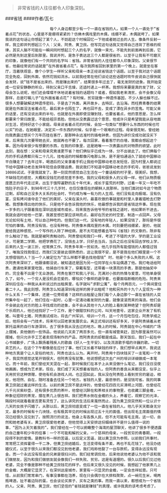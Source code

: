 > 非常省钱的人往往都令人印象深刻。

###省钱
####作者/瓦七

						每个人身边都至少有一个一直在省钱的人。如果一个人一直处于“省着点花”的状态，心里是不是绷得紧紧的？仿佛木偶戏里的木偶，线绷不紧，木偶就垮了。如果我说的这句话让你想起了某个人，不妨趁这个时候回忆一下他或者她过去的人生。像条件反射一样，我立即并列想起三个人：父亲、阿贵、黄卫庶。但写完这句话我又觉得自己违背了思维的规律，其实人脑不可能在一瞬间同时想起三个人的名字，就像一束光，不能先到前面再到后面，它必然是先到这里后到那里。我说并列，是急于表达这三个人都是很省的，以至于让我有不可磨灭的印象，就像他们有一个共同的名字叫：省钱。非常省钱的人往往都令人印象深刻。父亲很节省，他最经常说的话就是“在外面省着点花”。每次我跨省回到家里的第一个晚上，就是坐在客厅，泡着铁观音，像个小学生一样听父亲和母亲一本正经说省钱这个话题。以至于我对这个话题完全免疫，回到外面，依然花钱如流水。以前我经常在他们谈论这些话题时吹牛皮说自己很快就会发财，说“钱不是省出来的，而是赚出来的”，结果很多年过去了，毫无发财的迹象。我开始变成一位安安静静的听众，待到父亲口干舌燥，还适时递上一杯茶。我想将来要是真的发了财，父母会怎么说呢，他们还会喋喋不休地说着省钱的话题吗？或者，假如我老来清贫，会不会像父母那样，总是叮嘱儿子“在外面省着点花”？有时候，贫穷就像一种遗传基因，不少人躲也躲不过。很多人想要破解这种遗传密码，于是去了外面，离开故乡，去特区，去沿海。而枉费青春的结果就是在外面没法省着点花，最后家乡也陌生了，再也回不去，变成了漂在异乡的苦鬼。可能父亲的话里，还有没说出来的半句，也就是在外面即使没赚到钱，也要省着点，他的意思是，怎么样都要来个荣归故里，不能给祖宗丢脸。但他从没表露过这个意思，他或许只是希望我能从容地面对生活，把持好这个小家庭。母亲说省着点花的时候，会加一句类似“想要什么东西的时候也可以买”的话，在她眼里，决定买一件东西的时候，似乎是一个艰难的过程。母亲很克制，曾经她向我表露过想买个万年历挂在客厅，是那种永远准时的插电钟表，但因为讲价没成功就没买下来，后来我几次要带她去买，她就再也不要了。每次回家，看着客厅的白墙，我都会想起这个事。因为母亲很少有想要的东西，在我的印象里，这是她唯一一次表露出的对物质的欲望。此时此刻，我在想：父亲和母亲究竟谁更节省？他们俩似乎已成为一体，分不出彼此了。他们俩每个月的手机话费都只有二十几元，挂电话的时候都像闪电那么快，是不是怕通话久了就给中国移动平白赚走了？去年过年，喝酒后的父亲拿着手机让我给中国移动老总发短信，因为村里人都说过节给中国移动老总发拜年短信会获赠话费，我说我们不知道中国移动老总的手机号，爸爸说发到10086试试，于是我就发了。那一刻突然感觉自己生活在一个童话般的村子里，很美好。我想，不缺钱花的感觉，大概和没钱花的感觉差不多吧。我的父母和很多人的父母一样，他们从物质极度匮乏的年代走过来，出生于饿殍遍野的五十年代末，成长于蛮荒的村野，过着一年又一年吃不饱肚子的日子，到90年代三十几岁时，也仅仅像现在的朝鲜人民那样。当他们面对如今这个物质过剩，却和自己没多大关系的社会时，节约成为唯一有力的人生观。他们没有走向极端，没有仇富，没有拷问谁夺走了他们的美好。父亲在溪头村，最喜欢做的事就是和村里人拿着猎枪去打野猪。我想象得出他的快乐，只是他不会告诉我他的快乐，他最想告诉我的是省钱这件事。现在我一岁多的儿子跟着我在深圳这座城市成长，将来我告诉他爷爷的省钱之道时，他如果听不进去，我就会适时给他一巴掌，我甚至想巴掌应该响亮点，最好在历史的时空里，制造一点回声。父母无论如何有土地，可以自己种吃的。但我们这一代，没有地的年轻人，如果没钱了，那将是件很可怕的事情。阿贵没有钱，也没有种地。阿贵像木偶戏里的木偶，时刻要把线绷紧，是的，他就是给我这种感觉。一个写作的人除了神经病，是不太可能想着去写叫《省钱》的文章的，除非有什么触动了他。我就是被阿贵触动的。阿贵曾经和我们一样，考进了不错的大学，学的是工业设计，可是第二学期，他把学费花了，没钱去上学，只好去当兵，当兵之后也没有回去学校上学，后来的人生一波三折，经常换工作。阿贵多年来一贫如洗，他几乎找所有能借钱的人都借过钱了，唯独没找我借过，而我们又是彼此很熟悉的，这让我很不安，是不是我在他们眼里是一个不太想借钱的人？当一个人被定位为”怎么样都不要去找他借钱” 时，他是个多么失败的人啊。这次阿贵来深圳了，他跟谁都没说，被知道还是因为另一位同学在火车站偶遇了他。我打电话给阿贵，邀请他来家里吃饭，他骑自行车来了，穿戴有型，还带着一块漂亮的手表，那是他抽奖中的，完全看不出是个无业游民。阿贵在客厅和我儿子玩，充满对小孩的热情与爱意，可他单身很久了，如今，一个穷人是没机会恋爱的，哪怕买个像样的避孕套，也要面临断粮的危险。阿贵来深圳后住在一种我从未听说过的出租房里，名字就叫“求职公寓”，每个月两百元，一个房间里住着二十人。我此刻想，阿贵怎么知道深圳有这样的房子出租呢？他和另外的十九个人呈现为一种什么关系？一个集体，还是一位旁观者？这样的出租屋让我们每个人身边那个一直在省钱的人突然集中在一起了，他们住在一起时，心里一定涌动着发财的力量，就像滚滚而来的海浪。他们会不会彼此在对方的脸上寻找成功的迹象，会不会从其他十九人的脸上看到某种绝望？但阿贵却是个乐观的人，他已经找好了一个工作，是个做醋饮料的公司，叫天地壹号，这家企业开发了有机猪，叫壹号土猪，阿贵面试成功，将去广州军训、培训一个月，这一个月包吃包住，阿贵学成之后，他将会有一门技术，将来可以回老家发展农业。离正式培训还有好多天，于是阿贵骑着从老家托运来的自行车游深圳，去了很多我从没去过的地方。晚上的时候，阿贵就在中心书城的广场上摆摊，卖他做的一些饰品，他说前几天卖了两百多元，但一直有城管来赶，因为那里虽然可以摆摊，但只允许手工艺者卖现场制作的产品，而阿贵卖的却都是成品。那天饭后，我们一起在中心书城散步，广场上飘扬着残疾人的歌曲《好人一生平安》，以及流浪歌手唱的许巍的歌。一切卖艺的人，在这个下午都像是在应付了事，他们又长着不缺钱的样子，我们想早点离开，我说这种地方真是个让人变俗的地方，阿贵也这么认为。离开时，阿贵用十四块钱买了一支笔和一个本子，我突然感觉这笔开销很大，但阿贵没有犹豫，他说想把这次去广州的培训详细做成一本笔记。而十年前，我们曾经天天混在一起，那时候我们在本子上从来没做什么笔记，我们没日没夜地画画，想成为艺术家。现在，我们成了天天想着省钱的人。但阿贵的善良从来都没变，似乎上天用贫穷这种馈赠，使他有机会游戏人间。也正因如此，我从没在阿贵脸上看到贫穷的窘迫，相反，他坦然、自在，随时准备去往另一个地方。省钱的人里，最悲惨的，是没钱可省。我的同事黄卫庶就过着这样的生活。以前的黄卫庶不是这样的，他曾经花四百元买清明上河图，也曾经花几千元买紫砂壶，还有很多优质的茶叶，他曾经沉醉在和茶相关的事物里，也收藏三脚金蟾，一种象征招财的茶宠，摆在茶几上很吉祥。我们把茶水倒在金蟾的头上，养着它，观察它的光泽，隔段时间就看看是否更有灵性了。这么讲究的生活后来戛然而止，因为黄卫庶突然和一位认识十几天的女孩子闪婚了。从那以后，黄卫庶彻底变成了一位一直在省钱的人。他几乎天天都身无分文，最多的时候有十几块钱，也有极其罕见的时候出现过五十元的面值，但出现毛主席面值的情况已经很久没见到了。按照流行的说法，他身上有各族人民，但不太可能有毛主席。这一切，自然和她老婆有关。黄卫庶很爱他老婆，但他觉得上天安排这份姻缘并不是什么值得一说的事，“因为上天欠着我的”。我们曾经在一个可以俯瞰整个海湾的屋顶聊天，他讲了很多不便透露的自己童年和少年的往事：一个不可能和解的父亲，一个慈祥的母亲，一段贫穷的青春期，一段段得不到的爱情。是教科书一样的苦逼，以后定义苦逼，就以黄卫庶为参照。以前我们共事时，常常把工资挥霍得一干二净，但黄卫庶结婚后，生活变得有条不紊，再也不乱花钱了。他没办结婚仪式，以至于很久以来我们都没见到他老婆，我们戏称他娶了一台存款机，变得永远没有现金。而一个永远没有现金的兄弟是很扫兴的。我们经常调侃他，后来他说他老婆认为他不该和我们做朋友，因为和我们做朋友就会像我们一样失败、贫穷。这是有道理的。很久以后我们见过他老婆，完全不像是那种不给黄卫庶钱花的样子。但后来又很久没见的时候，我想起了他家茶几上的金蟾，大概是它显灵了。在深圳这座城市，家里有一只显灵的金蟾，一定会吉祥如意。只可惜，从前我们常常串门，有事没事都在泡茶，现在只会偶尔在大排档聚聚，点一碗花生米，喝两瓶啤酒，扯不着边际的蛋，也会谈论买房子、买车之类的事。而我一直以来，都想成为一个省钱的人。父亲、阿贵、黄卫庶，他们坚信的“省钱就是赚钱”的真理，或许我真的该考虑考虑了。			  		